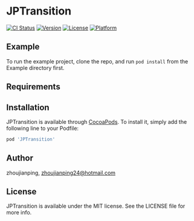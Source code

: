 # JPTransition

[![CI Status](https://img.shields.io/travis/zhoujianping/JPTransition.svg?style=flat)](https://travis-ci.org/zhoujianping/JPTransition)
[![Version](https://img.shields.io/cocoapods/v/JPTransition.svg?style=flat)](https://cocoapods.org/pods/JPTransition)
[![License](https://img.shields.io/cocoapods/l/JPTransition.svg?style=flat)](https://cocoapods.org/pods/JPTransition)
[![Platform](https://img.shields.io/cocoapods/p/JPTransition.svg?style=flat)](https://cocoapods.org/pods/JPTransition)

## Example

To run the example project, clone the repo, and run `pod install` from the Example directory first.

## Requirements

## Installation

JPTransition is available through [CocoaPods](https://cocoapods.org). To install
it, simply add the following line to your Podfile:

```ruby
pod 'JPTransition'
```

## Author

zhoujianping, zhoujianping24@hotmail.com

## License

JPTransition is available under the MIT license. See the LICENSE file for more info.
